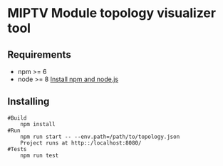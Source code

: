 # MIPTV Module topology visualizer tool
## Requirements
* npm >= 6
* node >= 8
[Install npm and node.js](https://www.npmjs.com/get-npm)

## Installing
    #Build
        npm install
    #Run
        npm run start -- --env.path=/path/to/topology.json
        Project runs at http::/localhost:8080/
    #Tests
        npm run test
